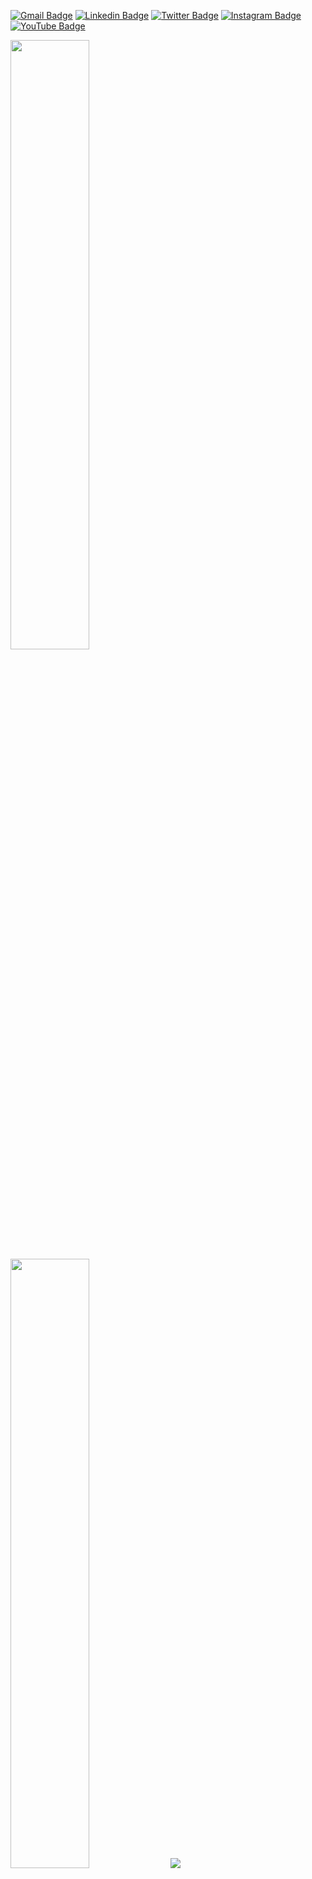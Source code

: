 [![Gmail Badge](https://img.shields.io/badge/-mano.afonso93@gmail.com-DB4437?style=flat-square&logo=Gmail&logoColor=white&link=mailto:mano.afonso93@gmail.com)](mailto:mano.afonso93@gmail.com)
[![Linkedin Badge](https://img.shields.io/badge/-Manoel_Afonso-0e76a8?style=flat-square&logo=Linkedin&logoColor=white&link=https://www.linkedin.com/in/manoel-afonso-14496835/)](https://www.linkedin.com/in/manoel-afonso-14496835/)
[![Twitter Badge](https://img.shields.io/badge/-@realAfonso-1DA1F2?style=flat-square&logo=Twitter&logoColor=white&link=https://www.twitter.com/realAfonso/)](https://www.twitter.com/realAfonso/)
[![Instagram Badge](https://img.shields.io/badge/-@realAfonso-833AB4?style=flat-square&logo=Instagram&logoColor=white&link=https://www.instagram.com/realAfonso/)](https://www.instagram.com/realAfonso/)
[![YouTube Badge](https://img.shields.io/badge/-Manoel_Afonso-FF0000?style=flat-square&logo=YouTube&logoColor=white&link=https://www.youtube.com/channel/UCsG0mu1GuL_ZhaBfrbTyxcQ)](https://www.youtube.com/channel/UCsG0mu1GuL_ZhaBfrbTyxcQ)

<p >
  <img height="50%" width="50%" src ="https://github-readme-stats.vercel.app/api?username=aveek-saha&show_icons=true&count_private=true&theme=darcula&hide_border=true&hide=issues,contribs&bg_color=00000000">
  <img height="50%" width="50%" src ="https://github-readme-stats.vercel.app/api/top-langs/?username=aveek-saha&layout=compact&hide_border=true&theme=darcula&bg_color=00000000&langs_count=6&hide=jupyter%20notebook,tex,css,php">
  <img src ="https://github-readme-streak-stats.herokuapp.com?user=aveek-saha&theme=darcula&hide_border=true&background=FFFFFF00">
  <br>
</p>


**Aveek-Saha/aveek-saha** is a ✨ _special_ ✨ repository because its `README.md` (this file) appears on your GitHub profile.

Here are some ideas to get you started:

- 🔭 I’m currently working on ...
- 🌱 I’m currently learning ...
- 👯 I’m looking to collaborate on ...
- 🤔 I’m looking for help with ...
- 💬 Ask me about ...
- 📫 How to reach me: ...
- 😄 Pronouns: ...
- ⚡ Fun fact: ...
